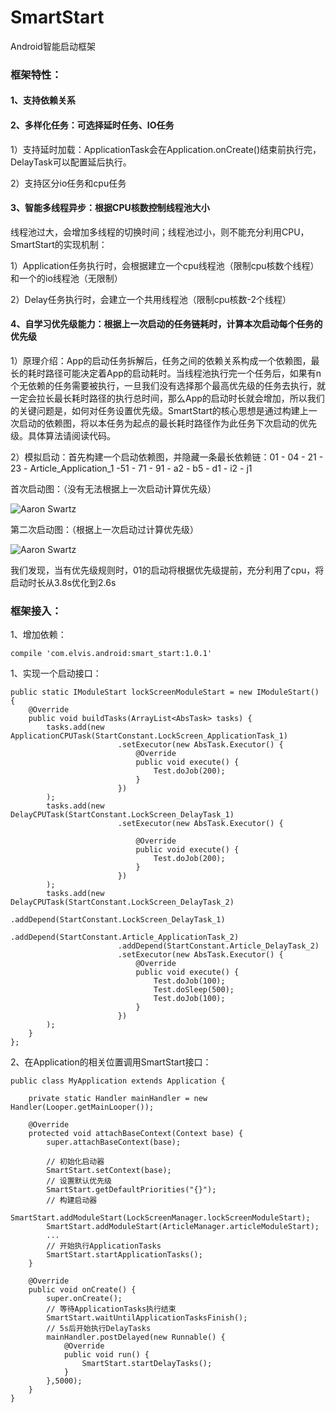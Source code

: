 

# SmartStart

Android智能启动框架

### 框架特性：

#### 1、支持依赖关系

#### 2、多样化任务：可选择延时任务、IO任务

1）支持延时加载：ApplicationTask会在Application.onCreate()结束前执行完，DelayTask可以配置延后执行。

2）支持区分io任务和cpu任务

#### 3、智能多线程异步：根据CPU核数控制线程池大小

线程池过大，会增加多线程的切换时间；线程池过小，则不能充分利用CPU，SmartStart的实现机制：

1）Application任务执行时，会根据建立一个cpu线程池（限制cpu核数个线程）和一个的io线程池（无限制）

2）Delay任务执行时，会建立一个共用线程池（限制cpu核数-2个线程）

#### 4、自学习优先级能力：根据上一次启动的任务链耗时，计算本次启动每个任务的优先级

1）原理介绍：App的启动任务拆解后，任务之间的依赖关系构成一个依赖图，最长的耗时路径可能决定着App的启动耗时。当线程池执行完一个任务后，如果有n个无依赖的任务需要被执行，一旦我们没有选择那个最高优先级的任务去执行，就一定会拉长最长耗时路径的执行总时间，那么App的启动时长就会增加，所以我们的关键问题是，如何对任务设置优先级。SmartStart的核心思想是通过构建上一次启动的依赖图，将以本任务为起点的最长耗时路径作为此任务下次启动的优先级。具体算法请阅读代码。

2）模拟启动：首先构建一个启动依赖图，并隐藏一条最长依赖链：01 - 04 - 21 - 23 - Article_Application_1 -51 - 71 - 91 - a2 - b5 - d1 - i2 - j1

首次启动图：（没有无法根据上一次启动计算优先级）

![Aaron Swartz](https://github.com/conghongjie/SmartStart/blob/master/readme_files/smart_compare_1.png)

第二次启动图：（根据上一次启动过计算优先级）

![Aaron Swartz](https://github.com/conghongjie/SmartStart/blob/master/readme_files/smart_compare_2.png)

我们发现，当有优先级规则时，01的启动将根据优先级提前，充分利用了cpu，将启动时长从3.8s优化到2.6s


### 框架接入：

1、增加依赖：

    compile 'com.elvis.android:smart_start:1.0.1'


1、实现一个启动接口：

    public static IModuleStart lockScreenModuleStart = new IModuleStart() {
        @Override
        public void buildTasks(ArrayList<AbsTask> tasks) {
            tasks.add(new ApplicationCPUTask(StartConstant.LockScreen_ApplicationTask_1)
                            .setExecutor(new AbsTask.Executor() {
                                @Override
                                public void execute() {
                                    Test.doJob(200);
                                }
                            })
            );
            tasks.add(new DelayCPUTask(StartConstant.LockScreen_DelayTask_1)
                            .setExecutor(new AbsTask.Executor() {

                                @Override
                                public void execute() {
                                    Test.doJob(200);
                                }
                            })
            );
            tasks.add(new DelayCPUTask(StartConstant.LockScreen_DelayTask_2)
                            .addDepend(StartConstant.LockScreen_DelayTask_1)
                            .addDepend(StartConstant.Article_ApplicationTask_2)
                            .addDepend(StartConstant.Article_DelayTask_2)
                            .setExecutor(new AbsTask.Executor() {
                                @Override
                                public void execute() {
                                    Test.doJob(100);
                                    Test.doSleep(500);
                                    Test.doJob(100);
                                }
                            })
            );
        }
    };
  
2、在Application的相关位置调用SmartStart接口：

    public class MyApplication extends Application {

        private static Handler mainHandler = new Handler(Looper.getMainLooper());

        @Override
        protected void attachBaseContext(Context base) {
            super.attachBaseContext(base);

            // 初始化启动器
            SmartStart.setContext(base);
            // 设置默认优先级
            SmartStart.getDefaultPriorities("{}");
            // 构建启动器
            SmartStart.addModuleStart(LockScreenManager.lockScreenModuleStart);
            SmartStart.addModuleStart(ArticleManager.articleModuleStart);
            ...
            // 开始执行ApplicationTasks
            SmartStart.startApplicationTasks();
        }
    
        @Override
        public void onCreate() {
            super.onCreate();
            // 等待ApplicationTasks执行结束
            SmartStart.waitUntilApplicationTasksFinish();
            // 5s后开始执行DelayTasks
            mainHandler.postDelayed(new Runnable() {
                @Override
                public void run() {
                    SmartStart.startDelayTasks();
                }
            },5000);
        }
    }